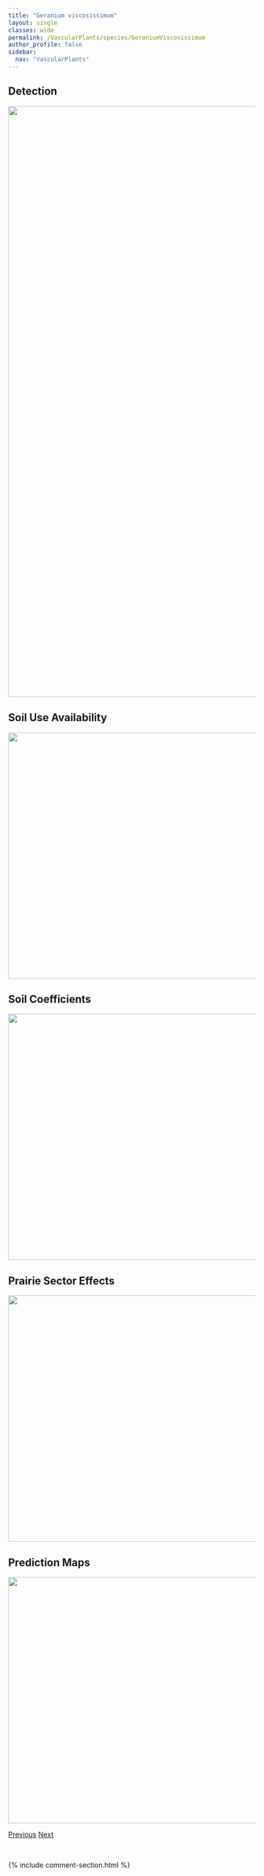 ```yaml
---
title: "Geranium viscosissimum"
layout: single
classes: wide
permalink: /VascularPlants/species/GeraniumViscosissimum
author_profile: false
sidebar:
  nav: "VascularPlants"
---
```


<h2>Detection</h2>

<a href="https://drive.google.com/uc?export=view&id=1Pzxh0OKWx_0NkwgwczhJiKLgWiWRGXlC">
<img src="https://drive.google.com/uc?export=view&id=1Pzxh0OKWx_0NkwgwczhJiKLgWiWRGXlC" height = "1200" width = "800">
</a>


<h2>Soil Use Availability</h2>

<a href="https://drive.google.com/uc?export=view&id=1FVlqrKhwu9ml1MK-CzJy45tFhP0DaBPd">
<img src="https://drive.google.com/uc?export=view&id=1FVlqrKhwu9ml1MK-CzJy45tFhP0DaBPd" height = "500" width = "1000">
</a>


<h2>Soil Coefficients</h2>

<a href="https://drive.google.com/uc?export=view&id=1tUvQSnfmFx1aUxUV0EF083ZQ9P3XncIB">
<img src="https://drive.google.com/uc?export=view&id=1tUvQSnfmFx1aUxUV0EF083ZQ9P3XncIB" height = "500" width = "1000">
</a>


<h2>Prairie Sector Effects</h2>

<a href="https://drive.google.com/uc?export=view&id=1ZgpcuqhdzQGmZ3BD_wDZipQU0ZP6plWh">
<img src="https://drive.google.com/uc?export=view&id=1ZgpcuqhdzQGmZ3BD_wDZipQU0ZP6plWh" height = "500" width = "1000">
</a>


<h2>Prediction Maps</h2>

<a href="https://drive.google.com/uc?export=view&id=1p69oFTo16CwFH0WXuNJhMjREB1mev0eo">
<img src="https://drive.google.com/uc?export=view&id=1p69oFTo16CwFH0WXuNJhMjREB1mev0eo" height = "500" width = "1000">
</a>


<a href="/DevelopmentWebsite/VascularPlants/species/GeraniumRichardsonii" class="pagination--pager" title="Geranium richardsonii">Previous</a> <a href="/DevelopmentWebsite/VascularPlants/species/Geum" class="pagination--pager" title="Geum">Next</a>

<p>&nbsp;</p>

{% include comment-section.html %}
